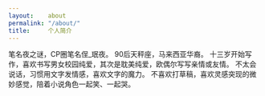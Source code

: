 ```yaml
---
layout:    about
permalink: "/about/"
title:     个人简介
---
```

笔名夜之谜，CP圈笔名侱_珉夜。
90后天秤座，马来西亚华裔。
十三岁开始写作，喜欢书写男女校园纯爱，其次是耽美纯爱，欧偶尔写写亲情或友情。
不太会说话，习惯用文字发情感，喜欢文字的魔力。
不喜欢打草稿，喜欢灵感突现的微妙感觉，陪着小说角色一起笑、一起哭。